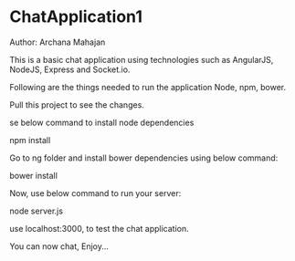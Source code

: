 # ChatApplication1

Author: Archana Mahajan

This is a basic chat application using technologies such as AngularJS, NodeJS, Express and Socket.io.

Following are the things needed to run the application Node, npm, bower.

Pull this project to see the changes.

se below command to install node dependencies

npm install

Go to ng folder and install bower dependencies using below command:

bower install

Now, use below command to run your server:

node server.js

use localhost:3000, to test the chat application.

You can now chat, Enjoy...

